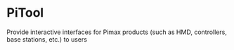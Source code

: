 # PiTool
Provide interactive interfaces for Pimax products (such as HMD, controllers, base stations, etc.) to users

